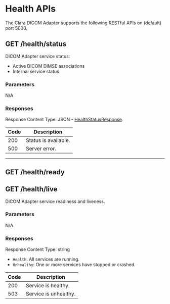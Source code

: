 # Health APIs

The Clara DICOM Adapter supports the following RESTful APIs on (default) port 5000.

## GET /health/status

DICOM Adapter service status:

- Active DICOM DIMSE associations
- Internal service status

### Parameters

N/A

### Responses

Response Content Type: JSON - [HealthStatusResponse](xref:Nvidia.Clara.DicomAdapter.API.Rest.HealthStatusResponse).

| Code | Description                               |
| ---- | ----------------------------------------- |
| 200  | Status is available.                      |
| 500  | Server error.                             |

---

## GET /health/ready

## GET /health/live

DICOM Adapter service readiness and liveness.

### Parameters

N/A

### Responses

Response Content Type: string

- `Health`: All services are running.
- `Unhealthy`: One or more services have stopped or crashed.

| Code | Description           |
| ---- | --------------------- |
| 200  | Service is healthy.   |
| 503  | Service is unhealthy. |
